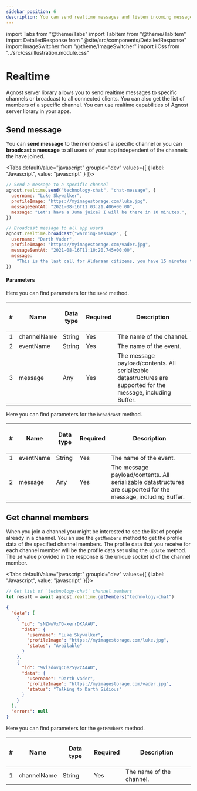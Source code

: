 ```yaml
---
sidebar_position: 6
description: You can send realtime messages and listen incoming messages.
---
```


import Tabs from "@theme/Tabs"
import TabItem from "@theme/TabItem"
import DetailedResponse from "@site/src/components/DetailedResponse"
import ImageSwitcher from "@theme/ImageSwitcher"
import ilCss from "../src/css/illustration.module.css"

# Realtime

Agnost server library allows you to send realtime messages to specific channels
or broadcast to all connected clients. You can also get the list of members of a
specific channel. You can use realtime capabilities of Agnost server library in
your apps.

## Send message

You can **send message** to the members of a specific channel or you can
**broadcast a message** to all users of your app independent of the channels the
have joined.

<Tabs defaultValue="javascript" groupId="dev" values={[ { label: "Javascript", value: "javascript" } ]}>


<TabItem value="javascript">


```jsx
// Send a message to a specific channel
agnost.realtime.send("technology-chat", "chat-message", {
  username: "Luke Skywalker",
  profileImage: "https://myimagestorage.com/luke.jpg",
  messageSentAt: "2021-08-16T11:03:21.406+00:00",
  message: "Let's have a Juma juice? I will be there in 10 minutes.",
})

// Broadcast message to all app users
agnost.realtime.broadcast("warning-message", {
  username: "Darth Vader",
  profileImage: "https://myimagestorage.com/vader.jpg",
  messageSentAt: "2021-08-16T11:10:20.745+00:00",
  message:
    "This is the last call for Alderaan citizens, you have 15 minutes to leave the planet.",
})
```

</TabItem>


</Tabs>


#### Parameters

Here you can find parameters for the `send` method.

| #   | <p><strong>Name</strong></p> | <p><strong>Data type</strong></p> | <p><strong>Required</strong></p> | <p><strong>Description </strong></p>                                                                           |
| --- | ---------------------------- | --------------------------------- | -------------------------------- | -------------------------------------------------------------------------------------------------------------- |
| 1   | channelName                  | String                            | Yes                              | The name of the channel.                                                                                       |
| 2   | eventName                    | String                            | Yes                              | The name of the event.                                                                                         |
| 3   | message                      | Any                               | Yes                              | The message payload/contents. All serializable datastructures are supported for the message, including Buffer. |

Here you can find parameters for the `broadcast` method.

| #   | <p><strong>Name</strong></p> | <p><strong>Data type</strong></p> | <p><strong>Required</strong></p> | <p><strong>Description </strong></p>                                                                           |
| --- | ---------------------------- | --------------------------------- | -------------------------------- | -------------------------------------------------------------------------------------------------------------- |
| 1   | eventName                    | String                            | Yes                              | The name of the event.                                                                                         |
| 2   | message                      | Any                               | Yes                              | The message payload/contents. All serializable datastructures are supported for the message, including Buffer. |

## Get channel members

When you join a channel you might be interested to see the list of people
already in a channel. You an use the `getMembers` method to get the profile data
of the specified channel members. The profile data that you receive for each
channel member will be the profile data set using the `update` method. The `id`
value provided in the response is the unique socket id of the channel member.

<Tabs defaultValue="javascript" groupId="dev" values={[ { label: "Javascript", value: "javascript" }]}>


<TabItem value="javascript">


```jsx
// Get list of `technology-chat` channel members
let result = await agnost.realtime.getMembers("technology-chat")
```

</TabItem>


</Tabs>


<DetailedResponse title="Example response">


```json
{
  "data": [
    {
      "id": "sNZNwVxTQ-xerrDKAAAU",
      "data": {
        "username": "Luke Skywalker",
        "profileImage": "https://myimagestorage.com/luke.jpg",
        "status": "Available"
      }
    },
    {
      "id": "9VlzdovgcCeZ5yZzAAAO",
      "data": {
        "username": "Darth Vader",
        "profileImage": "https://myimagestorage.com/vader.jpg",
        "status": "Talking to Darth Sidious"
      }
    }
  ],
  "errors": null
}
```

</DetailedResponse>


Here you can find parameters for the `getMembers` method.

| #   | <p><strong>Name</strong></p> | <p><strong>Data type</strong></p> | <p><strong>Required</strong></p> | <p><strong>Description </strong></p> |
| --- | ---------------------------- | --------------------------------- | -------------------------------- | ------------------------------------ |
| 1   | channelName                  | String                            | Yes                              | The name of the channel.             |
